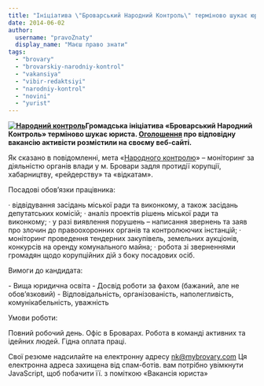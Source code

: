 ```yaml
---
title: "Ініціатива \"Броварський Народний Контроль\" терміново шукає юриста"
date: 2014-06-02
author: 
  username: "pravoZnaty"
  display_name: "Маєш право знати"
tags: 
  - "brovary"
  - "brovarskiy-narodniy-kontrol"
  - "vakansiya"
  - "vibir-redaktsiyi"
  - "narodniy-kontrol"
  - "novini"
  - "yurist"
---
```


**[![Народний контроль](https://mpz.brovary.org/wp-content/uploads/2014/06/Narodniy-kontrol.png)](https://mpz.brovary.org/wp-content/uploads/2014/06/Narodniy-kontrol.png)Громадська ініціатива «Броварський Народний Контроль» терміново шукає юриста. [Оголошення](http://nk.mybrovary.com/job) про відповідну вакансію активісти розмістили на своєму веб-сайті.**

Як сказано в повідомленні, мета «[Народного контролю](http://nk.mybrovary.com/about)» – моніторинг за діяльністю органів влади у м. Бровари задля протидії корупції, хабарництву, «рейдерству» та «відкатам».

Посадові обов’язки працівника:

· відвідування засідань міської ради та виконкому, а також засідань депутатських комісій; · аналіз проектів рішень міської ради та виконкому; · у разі виявлення порушень – написання звернень та заяв про злочин до правоохоронних органів та контролюючих інстанцій; · моніторинг проведення тендерних закупівель, земельних аукціонів, конкурсів на оренду комунального майна; · робота зі зверненнями громадян щодо корупційних дій з боку посадових осіб.

Вимоги до кандидата:

\- Вища юридична освіта \- Досвід роботи за фахом (бажаний, але не обов’язковий) \- Відповідальність, організованість, наполегливість, комунікабельність, уважність

Умови роботи:

Повний робочий день. Офіс в Броварах. Робота в команді активних та ідейних людей. Гідна оплата праці.

Свої резюме надсилайте на електронну адресу [nk@mybrovary.com](mailto:nk@mybrovary.com) Ця електронна адреса захищена від спам-ботів. вам потрібно увімкнути JavaScript, щоб побачити її. з поміткою «Вакансія юриста»
